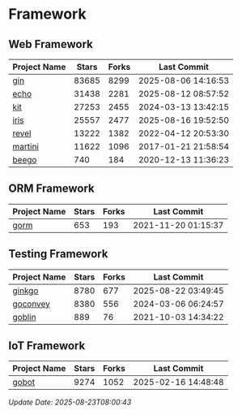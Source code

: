# Framework

## Web Framework
| Project Name | Stars | Forks | Last Commit |
| ------------ | ----- | ----- | ----------- |
| [gin](https://github.com/gin-gonic/gin) | 83685 | 8299 | 2025-08-06 14:16:53 |
| [echo](https://github.com/labstack/echo) | 31438 | 2281 | 2025-08-12 08:57:52 |
| [kit](https://github.com/go-kit/kit) | 27253 | 2455 | 2024-03-13 13:42:15 |
| [iris](https://github.com/kataras/iris) | 25557 | 2477 | 2025-08-16 19:52:50 |
| [revel](https://github.com/revel/revel) | 13222 | 1382 | 2022-04-12 20:53:30 |
| [martini](https://github.com/go-martini/martini) | 11622 | 1096 | 2017-01-21 21:58:54 |
| [beego](https://github.com/astaxie/beego) | 740 | 184 | 2020-12-13 11:36:23 |

## ORM Framework
| Project Name | Stars | Forks | Last Commit |
| ------------ | ----- | ----- | ----------- |
| [gorm](https://github.com/jinzhu/gorm) | 653 | 193 | 2021-11-20 01:15:37 |

## Testing Framework
| Project Name | Stars | Forks | Last Commit |
| ------------ | ----- | ----- | ----------- |
| [ginkgo](https://github.com/onsi/ginkgo) | 8780 | 677 | 2025-08-22 03:49:45 |
| [goconvey](https://github.com/smartystreets/goconvey) | 8380 | 556 | 2024-03-06 06:24:57 |
| [goblin](https://github.com/franela/goblin) | 889 | 76 | 2021-10-03 14:34:22 |

## IoT Framework
| Project Name | Stars | Forks | Last Commit |
| ------------ | ----- | ----- | ----------- |
| [gobot](https://github.com/hybridgroup/gobot) | 9274 | 1052 | 2025-02-16 14:48:48 |

*Update Date: 2025-08-23T08:00:43*